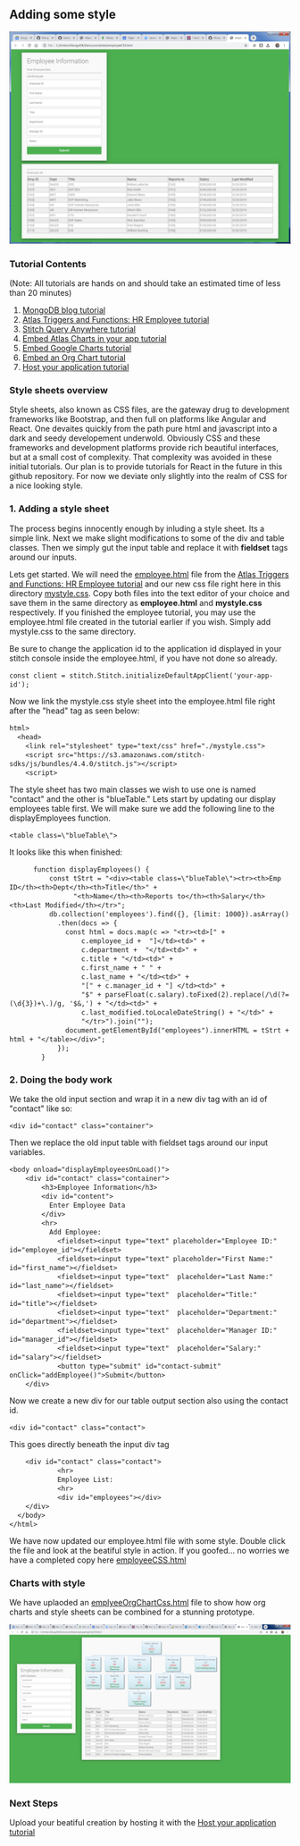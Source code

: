 ## Adding some style
![Style](img/employeestyle.jpg)

### Tutorial Contents 
(Note: All tutorials are hands on and should take an estimated time of less than 20 minutes)
1. [MongoDB blog tutorial](https://docs.mongodb.com/stitch/tutorials/blog-overview/)
2. [Atlas Triggers and Functions: HR Employee tutorial](https://github.com/brittonlaroche/MongoDB-Demos/edit/master/Stitch/employee/)
3. [Stitch Query Anywhere tutorial](https://github.com/brittonlaroche/MongoDB-Demos/edit/master/Stitch/rest)
4. [Embed Atlas Charts in your app tutorial](https://github.com/brittonlaroche/MongoDB-Demos/edit/master/Stitch/charts)
5. [Embed Google Charts tutorial](https://github.com/brittonlaroche/MongoDB-Demos/edit/master/Stitch/charts-google) 
6. [Embed an Org Chart tutorial](https://github.com/brittonlaroche/MongoDB-Demos/edit/master/Stitch/charts-org) 
7. [Host your application tutorial](https://github.com/brittonlaroche/MongoDB-Demos/edit/master/Stitch/hosting) 


### Style sheets overview
Style sheets, also known as CSS files, are the gateway drug to development frameworks like Bootstrap, and then full on platforms like Angular and React. One devaites quickly from the path pure html and javascript into a dark and seedy developement underwold. Obviously CSS and these frameworks and development platforms provide rich beautiful interfaces, but at a small cost of complexity.  That complexity was avoided in these initial tutorials.  Our plan is to provide tutorials for React in the future in this github repository. For now we deviate only slightly into the realm of CSS for a nice looking style.

### 1. Adding a style sheet
The process begins innocently enough by inluding a style sheet.  Its a simple link.  Next we make slight modifications to some of the div and table classes. Then we simply gut the input table and replace it with __fieldset__ tags around our inputs.   

Lets get started.  We will need the [employee.html](../employee/employee.html) file from the [Atlas Triggers and Functions: HR Employee tutorial](https://github.com/brittonlaroche/MongoDB-Demos/edit/master/Stitch/employee/) and our new css file right here in this directory [mystyle.css](mystyle.css). Copy both files into the text editor of your choice and save them in the same directory as __employee.html__ and __mystyle.css__ respectively.  If you finished the employee tutorial, you may use the employee.html file created in the tutorial earlier if you wish.  Simply add mystyle.css to the same directory. 

Be sure to change the application id to the application id displayed in your stitch console inside the employee.html, if you have not done so already.

```
const client = stitch.Stitch.initializeDefaultAppClient('your-app-id');
```

Now we link the mystyle.css style sheet into the employee.html file right after the "head" tag as seen below:

```
html>
  <head>
	<link rel="stylesheet" type="text/css" href="./mystyle.css">
    <script src="https://s3.amazonaws.com/stitch-sdks/js/bundles/4.4.0/stitch.js"></script>
    <script>
```

The style sheet has two main classes we wish to use one is named "contact" and the other is "blueTable."  Lets start by updating our display employees table first. We will make sure we add the following line to the displayEmployees function.

```
<table class=\"blueTable\">
```

It looks like this when finished:

```
      function displayEmployees() {
          const tStrt = "<div><table class=\"blueTable\"><tr><th>Emp ID</th><th>Dept</th><th>Title</th>" +
                "<th>Name</th><th>Reports to</th><th>Salary</th><th>Last Modified</th></tr>";
          db.collection('employees').find({}, {limit: 1000}).asArray()
            .then(docs => {
              const html = docs.map(c => "<tr><td>[" +
                  c.employee_id +  "]</td><td>" +
                  c.department +  "</td><td>" +
                  c.title + "</td><td>" +
                  c.first_name + " " +
                  c.last_name + "</td><td>" +
                  "[" + c.manager_id + "] </td><td>" +
                  "$" + parseFloat(c.salary).toFixed(2).replace(/\d(?=(\d{3})+\.)/g, '$&,') + "</td><td>" +
                  c.last_modified.toLocaleDateString() + "</td>" +
                  "</tr>").join("");
              document.getElementById("employees").innerHTML = tStrt + html + "</table></div>";
            });
        }
```

### 2. Doing the body work

We take the old input section and wrap it in a new div tag with an id of "contact" like so:

```
<div id="contact" class="container">
```

Then we replace the old input table with fieldset tags around our input variables.

```
<body onload="displayEmployeesOnLoad()">
	<div id="contact" class="container">
		<h3>Employee Information</h3>
		<div id="content">
		  Enter Employee Data
		</div>
		<hr>
		  Add Employee:
			<fieldset><input type="text" placeholder="Employee ID:" id="employee_id"></fieldset>
			<fieldset><input type="text" placeholder="First Name:" id="first_name"></fieldset>
			<fieldset><input type="text"  placeholder="Last Name:" id="last_name"></fieldset>
			<fieldset><input type="text"  placeholder="Title:" id="title"></fieldset>
			<fieldset><input type="text"  placeholder="Department:" id="department"></fieldset>
			<fieldset><input type="text"  placeholder="Manager ID:" id="manager_id"></fieldset>
			<fieldset><input type="text"  placeholder="Salary:" id="salary"></fieldset>
			<button type="submit" id="contact-submit" onClick="addEmployee()">Submit</button>
	</div>
```
Now we create a new div for our table output section also using the contact id.

```
<div id="contact" class="contact">
```

This goes directly beneath the input div tag

```
	<div id="contact" class="contact">
      		<hr>
      		Employee List:
      		<hr>
      		<div id="employees"></div>
	</div>
  </body>
</html>
```

We have now updated our employee.html file with some style.  Double click the file and look at the beatiful style in action.  If you goofed... no worries we have a completed copy here [employeeCSS.html](employeeCSS.html)

### Charts with style
We have uplaoded an [emplyeeOrgChartCss.html](emplyeeOrgChartCss.html) file to show how org charts and style sheets can be combined for a stunning prototype.

![Chart Style](img/chartstyle.jpg)

### Next Steps

Upload your beatiful creation by hosting it with the [Host your application tutorial](https://github.com/brittonlaroche/MongoDB-Demos/edit/master/Stitch/hosting) 

